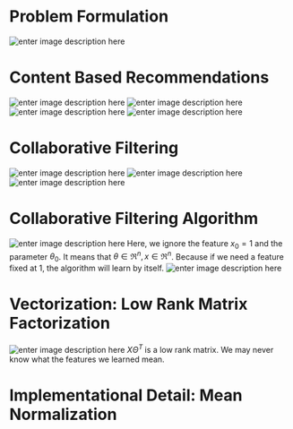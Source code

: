 # Problem Formulation

![enter image description here](https://lh3.googleusercontent.com/bam6g1xOTfLCyVyuyaQ2RJSfrXy07gh6qKw_SfukhdP2ei8PWVpHQnSO8JUxM1r4IUFpn46aCyoe)

# Content Based Recommendations

![enter image description here](https://lh3.googleusercontent.com/th_lhTYdyy2AbfDCBxH3xwPK9rLXlndJJAv0eFiXonY_Kqwj5efrnVz3PZjPokydszaggNjpPYGP)
![enter image description here](https://lh3.googleusercontent.com/4B9av8NPJ-QyAIUFwl6CzT1hqIyatkc3BydlFWDn_MJ0PwEBhV70oc4wO0NqrAh7gNrdoa0rwAWT)
![enter image description here](https://lh3.googleusercontent.com/yhEwmlQa6ybroAlL0eCzRjBgPsAWF67oh_9A14NVoysgIVfN342xqTEdj0c3RhIKEecvm9K_WExP)
![enter image description here](https://lh3.googleusercontent.com/m0eQhb-QMIuQns0KORdr7x_ySOSSq6oOf97SusopySatHRF0UvBVFms6lfQmX8D3tPKLXd64JxRk)

# Collaborative Filtering

![enter image description here](https://lh3.googleusercontent.com/_7KKwcXDbdVoukUMc8zSDmYb7Fwp2lyIMJaXKSz38EfKbt7Nxq_wlUIoJiaGbcBq82vRh54tyM-9)
![enter image description here](https://lh3.googleusercontent.com/GOetGYQStGdM2WECJQ6Cgf0PZf5rusNE8HgHfwW0cQ9BfKZ-YzkyRyX5RNOo5h6pLUdaeAEcON3-)
![enter image description here](https://lh3.googleusercontent.com/skyPI_SFafAUy9RO5wqm04v04-ycA_T23HzLWTxCZuGLjF8EbiW5V3iNp7YRYT0hmORNkfMlt8F3)

# Collaborative Filtering Algorithm

![enter image description here](https://lh3.googleusercontent.com/0DQQ3PXqWNcrgeyOJbnSFTpBXHgf1LGgD6MN8s-Ql7HEscm8NimUXxXksVsoQ7tvzAUiYg6ClHJt)
Here, we ignore the feature $x_0=1$ and the parameter $\theta_0$. It means that $\theta\in\Re^n,x\in\Re^n$. Because if we need a feature fixed at 1, the algorithm will learn by itself.
![enter image description here](https://lh3.googleusercontent.com/rcklwMewr4kCu100kSuANEBSTfT0O1lLF94-zQ1Wg0Sa0KMIWWAM-9G5ka5Knqp6wt9CMvAfiRRp)

# Vectorization: Low Rank Matrix Factorization

![enter image description here](https://lh3.googleusercontent.com/PEjxjtsndVXU2pM0I3epDjTcUL4CqAuBK8yGimHZD-LmiEZaNgb8t23rYkBBxBZxXuBezr8YTb_Y)
$X\Theta^T$ is a low rank matrix.
We may never know what the features we learned mean.


# Implementational Detail: Mean Normalization
<!--stackedit_data:
eyJoaXN0b3J5IjpbLTE2MjkxNTM5MzYsLTE0NzM1NjMzNTAsLT
ExNjEwNDA5MTAsLTMxMzg0ODg2MiwyMTA0ODE0NDEwLDE5MDU0
NDg2MjMsMTY4Mzk4NjY1NywtOTExMjE4MTE4LC0xNzg5NzMxMT
I5LDE0NjE3NTAyMDgsLTQzNTkxNTc2N119
-->